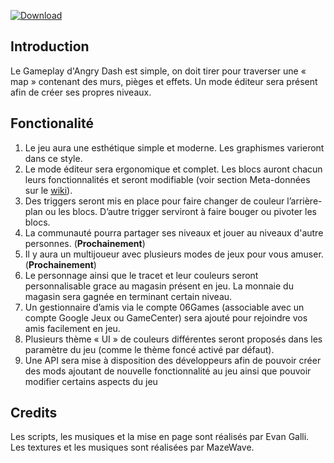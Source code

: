 [![Download](https://img.shields.io/badge/T%C3%A9l%C3%A9chargement--white.svg?longCache=true&style=for-the-badge&colorB=808080&colorA=696969)](https://06games.ddns.net:8888/06Games/Angry_Dash/releases)

## Introduction
Le Gameplay d'Angry Dash est simple, on doit tirer pour traverser une « map » contenant des murs, pièges et effets.
Un mode éditeur sera présent afin de créer ses propres niveaux. <br/>

## Fonctionalité
1. Le jeu aura une esthétique simple et moderne. Les graphismes varieront dans ce style.
2. Le mode éditeur sera ergonomique et complet. Les blocs auront chacun leurs fonctionnalités et seront modifiable (voir section Meta-données sur le [wiki](https://06games.ddns.net:8888/06Games/Angry_Dash/wiki/Méta-Données)). 
3. Des triggers seront mis en place pour faire changer de couleur l’arrière-plan ou les blocs. D’autre trigger serviront à faire bouger ou pivoter les blocs.
4. La communauté pourra partager ses niveaux et jouer au niveaux d'autre personnes. (**Prochainement**)
5. Il y aura un multijoueur avec plusieurs modes de jeux pour vous amuser. (**Prochainement**)
6. Le personnage ainsi que le tracet et leur couleurs seront personnalisable grace au magasin présent en jeu. La monnaie du magasin sera gagnée en terminant certain niveau.
7. Un gestionnaire d’amis via le compte 06Games (associable avec un compte Google Jeux ou GameCenter) sera ajouté pour rejoindre vos amis facilement en jeu.
8. Plusieurs thème « UI » de couleurs différentes seront proposés dans les paramètre du jeu (comme le thème foncé activé par défaut).
9. Une API sera mise à disposition des développeurs afin de pouvoir créer des mods ajoutant de nouvelle fonctionnalité au jeu ainsi que pouvoir modifier certains aspects du jeu

## Credits
Les scripts, les musiques et la mise en page sont réalisés par Evan Galli. <br/>
Les textures et les musiques sont réalisées par MazeWave. <br/>

